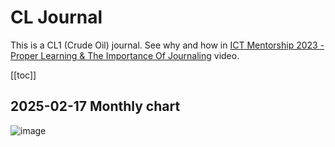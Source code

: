 # CL Journal
This is a CL1 (Crude Oil) journal. See why and how in
[ICT Mentorship 2023 - Proper Learning & The Importance Of Journaling](https://youtu.be/FQqwmDJOtxk) video.

<!-- nvm install --default 20.9.0 ; bun dev -->

[[toc]]

## 2025-02-17 Monthly chart
![image](https://github.com/user-attachments/assets/185bb937-ffbe-4b2f-92e0-ab85ebbf3c3c)
